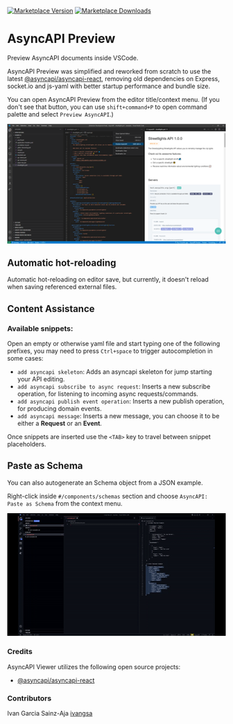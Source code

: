 [![Marketplace Version](https://vsmarketplacebadges.dev/version/asyncapi.asyncapi-preview.svg 'Current Release')](https://marketplace.visualstudio.com/items?itemName=asyncapi.asyncapi-preview) [![Marketplace Downloads](https://vsmarketplacebadges.dev/downloads-short/asyncapi.asyncapi-preview.svg 'Current Release')](https://marketplace.visualstudio.com/items?itemName=asyncapi.asyncapi-preview.svg)

# AsyncAPI Preview

Preview AsyncAPI documents inside VSCode.

AsyncAPI Preview was simplified and reworked from scratch to use the latest [@asyncapi/asyncapi-react](https://github.com/asyncapi/asyncapi-react/tree/next), removing old dependencies on Express, socket.io and js-yaml with better startup performance and bundle size.

You can open AsyncAPI Preview from the editor title/context menu. (If you don't see that button, you can use `shift+command+P` to open command palette and select `Preview AsyncAPI`.)

![AsyncAPI Preview](docs/asyncapi-editor-title-context.png)

## Automatic hot-reloading

Automatic hot-reloading on editor save, but currently, it doesn't reload when saving referenced external files.

## Content Assistance

### Available snippets:

Open an empty or otherwise yaml file and start typing one of the following prefixes, you may need to press `Ctrl+space` to trigger autocompletion in some cases:

- `add asyncapi skeleton`: Adds an asyncapi skeleton for jump starting your API editing.
- `add asyncapi subscribe to async request`: Inserts a new subscribe operation, for listening to incoming async requests/commands.
- `add asyncapi publish event operation`: Inserts a new publish operation, for producing domain events.
- `add asyncapi message`: Inserts a new message, you can choose it to be either a **Request** or an **Event**.

Once snippets are inserted use the `<TAB>` key to travel between snippet placeholders.

## Paste as Schema

You can also autogenerate an Schema object from a JSON example.

Right-click inside `#/components/schemas` section and choose `AsyncAPI: Paste as Schema` from the context menu.

![VSCode AsyncapiPreview - Content Assistance](docs/VSCode%20AsyncAPI%20Content%20Assistance-X4.gif)

### Credits

AsyncAPI Viewer utilizes the following open source projects:

- [@asyncapi/asyncapi-react](https://github.com/asyncapi/asyncapi-react/tree/next)

### Contributors

Ivan Garcia Sainz-Aja [ivangsa](https://github.com/ivangsa)
